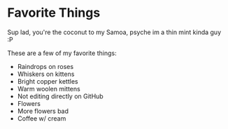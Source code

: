 # Favorite Things

Sup lad, you're the coconut to my Samoa, psyche im a thin mint kinda guy :P

These are a few of my favorite things:

- Raindrops on roses
- Whiskers on kittens
- Bright copper kettles
- Warm woolen mittens
- Not editing directly on GitHub
- Flowers
- More flowers bad
- Coffee w/ cream
